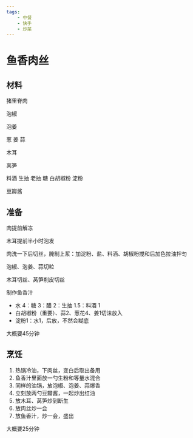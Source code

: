```yaml
---
tags:
    - 中餐
    - 快手
    - 炒菜
---
```


# 鱼香肉丝

<!-- Cuisines: Chinese (../Cuisines%202683acb9145881339d1be323309a78c0/Chinese%202683acb91458817fb329d1f2c85165bf.md), 川菜 (../Cuisines%202683acb9145881339d1be323309a78c0/%E5%B7%9D%E8%8F%9C%202693acb91458801d80aad684be7efbad.md)
Total Mins: 90
Ingredients: 猪里脊 (../Ingredients%202683acb9145881b09f9ff03510a614b3/%E7%8C%AA%E9%87%8C%E8%84%8A%202693acb91458808a9dcbd983cf54250b.md), 莴笋 (../Ingredients%202683acb9145881b09f9ff03510a614b3/%E8%8E%B4%E7%AC%8B%202693acb9145880aeb48de665a9a858b7.md), 木耳 (../Ingredients%202683acb9145881b09f9ff03510a614b3/%E6%9C%A8%E8%80%B3%202693acb914588076a2b7cf9b15242789.md)
Status: Trying out

[https://www.notion.so](https://www.notion.so) -->

## 材料

猪里脊肉

泡椒

泡姜

葱 姜 蒜

木耳

莴笋

料酒 生抽 老抽 糖 白胡椒粉 淀粉

豆瓣酱


## 准备

肉提前解冻

木耳提前半小时泡发

肉洗一下后切丝，腌制上浆：加淀粉、盐、料酒、胡椒粉搅和后加色拉油拌匀

泡椒、泡姜、蒜切粒

木耳切丝、莴笋削皮切丝

制作鱼香汁
- 水 4：糖 3：醋 2：生抽 1.5：料酒 1
- 白胡椒粉（重要）、蒜2、葱花4、姜1切沫放入
- 淀粉1：水1，后放，不然会糊底

大概要45分钟

## 烹饪

1. 热锅冷油，下肉丝，变白后取出备用
2. 鱼香汁里面放一勺生粉和等量水混合
3. 同样的油锅，放泡椒、泡姜、蒜爆香
4. 立刻放两勺豆瓣酱，一起炒出红油
5. 放木耳、莴笋炒到断生
6. 放肉丝炒一会
7. 放鱼香汁，炒一会，盛出

大概要25分钟